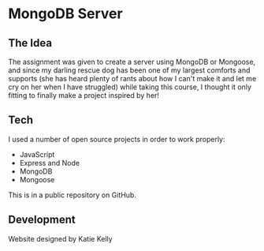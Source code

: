 # MongoDB Server

## The Idea

The assignment was given to create a server using MongoDB or Mongoose, and since my darling rescue dog has been one of my largest comforts and supports (she has heard plenty of rants about how I can't make it and let me cry on her when I have struggled) while taking this course, I thought it only fitting to finally make a project inspired by her!

## Tech

I used a number of open source projects in order to work properly:

- JavaScript
- Express and Node
- MongoDB
- Mongoose

This is in a public repository on GitHub.

## Development

Website designed by Katie Kelly
